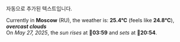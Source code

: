 
자동으로 추가된 텍스트입니다.

<!--START_SECTION:weather:moscow-->
Currently in **Moscow** (RU), the weather is: **25.4°C** (feels like **24.8°C**), ***overcast clouds***<br/>
On *May 27, 2025*, the *sun rises* at 🌅**03:59** and *sets* at 🌇**20:54**.
<!--END_SECTION:weather-->
